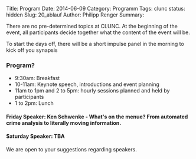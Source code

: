 Title: Program
Date: 2014-06-09
Category: Programm
Tags: clunc
status: hidden
Slug: 20_ablauf
Author: Philipp Renger
Summary: 

There are no pre-determined topics at CLUNC. At the beginning of the event, all participants decide together what the content of the event will be.

To start the days off, there will be a short impulse panel in the morning to kick off you synapsis

### Program?
* 9:30am: Breakfast 
* 10-11am: Keynote speech, introductions and event planning
* 11am to 1pm and 2 to 5pm:  hourly sessions planned and held by participants
* 1 to 2pm: Lunch 



#### Friday Speaker: Ken Schwenke - What's on the menue? From automated crime analysis to literally moving information. 

#### Saturday Speaker: TBA

We are open to your suggestions regarding speakers.


